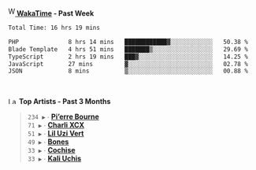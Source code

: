 <img src="https://github.com/dxnter/dxnter/assets/17434202/67b21fa4-d36d-46f9-9dec-f23d976b00ef" alt="WakaTime Logo" width="14" height="18"/><a href="https://wakatime.com/@dxnter" target="_blank"><strong> WakaTime</strong></a><strong> - Past Week</strong>

<!--START_SECTION:waka-->

```txt
Total Time: 16 hrs 19 mins

PHP              8 hrs 14 mins   ████████████▓░░░░░░░░░░░░   50.38 %
Blade Template   4 hrs 51 mins   ███████▒░░░░░░░░░░░░░░░░░   29.69 %
TypeScript       2 hrs 19 mins   ███▓░░░░░░░░░░░░░░░░░░░░░   14.25 %
JavaScript       27 mins         ▓░░░░░░░░░░░░░░░░░░░░░░░░   02.78 %
JSON             8 mins          ▒░░░░░░░░░░░░░░░░░░░░░░░░   00.88 %
```

<!--END_SECTION:waka-->

<br/>

<!--START_LASTFM_ARTISTS:{"period": "3month", "rows": 6}-->
<a href="https://last.fm" target="_blank"><img src="https://user-images.githubusercontent.com/17434202/215290617-e793598d-d7c9-428f-9975-156db1ba89cc.svg" alt="Last.fm Logo" width="18" height="13"/></a> **Top Artists - Past 3 Months**

> `234 ▶️` ∙ **[Pi’erre Bourne](https://www.last.fm/music/Pi%E2%80%99erre+Bourne)**<br/>
> `71 ▶️` ∙ **[Charli XCX](https://www.last.fm/music/Charli+XCX)**<br/>
> `51 ▶️` ∙ **[Lil Uzi Vert](https://www.last.fm/music/Lil+Uzi+Vert)**<br/>
> `49 ▶️` ∙ **[Bones](https://www.last.fm/music/Bones)**<br/>
> `33 ▶️` ∙ **[Cochise](https://www.last.fm/music/Cochise)**<br/>
> `33 ▶️` ∙ **[Kali Uchis](https://www.last.fm/music/Kali+Uchis)**<br/>
<!--END_LASTFM_ARTISTS-->
